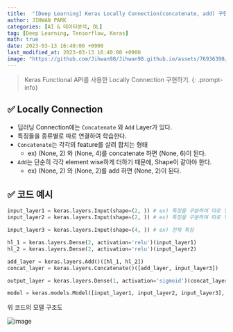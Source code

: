 ```yaml
---
title:  "[Deep Learning] Keras Locally Connection(concatenate, add) 구현"
author: JIHWAN PARK
categories: [AI & 데이터분석, DL]
tag: [Deep Learning, Tensorflow, Keras]
math: true
date: 2023-03-13 16:40:00 +0900
last_modified_at: 2023-03-13 16:40:00 +0900
image: "https://github.com/Jihwan98/Jihwan98.github.io/assets/76936390/b3273300-8735-47f7-9c77-7ba5b411f531"
---
```

> Keras Functional API를 사용한 Locally Connection 구현하기.
{: .prompt-info}

## ✅ Locally Connection
- 딥러닝 Connection에는 `Concatenate` 와 `Add` Layer가 있다.
- 특징들을 종류별로 따로 연결하여 학습한다.
- `Concatenate`는 각각의 feature를 살려 합치는 형태
    - ex) (None, 2) 와 (None, 4)를 concatenate 하면 (None, 6)이 된다.
- `Add`는 단순히 각각 element wise하게 더하기 때문에, Shape이 같아야 한다.
    - ex) (None, 2) 와 (None, 2)를 add 하면 (None, 2)이 된다.

## ✅ 코드 예시

```python
input_layer1 = keras.layers.Input(shape=(2, )) # ex) 특징을 구분하여 따로 넣어줌
input_layer2 = keras.layers.Input(shape=(2, )) # ex) 특징을 구분하여 따로 넣어줌

input_layer3 = keras.layers.Input(shape=(4, )) # ex) 전체 특징

hl_1 = keras.layers.Dense(2, activation='relu')(input_layer1)
hl_2 = keras.layers.Dense(2, activation='relu')(input_layer2)

add_layer = keras.layers.Add()([hl_1, hl_2])
concat_layer = keras.layers.Concatenate()([add_layer, input_layer3])

output_layer = keras.layers.Dense(1, activation='sigmoid')(concat_layer)

model = keras.models.Model([input_layer1, input_layer2, input_layer3], output_layer)
```

위 코드의 모델 구조도

![image](https://user-images.githubusercontent.com/76936390/222691703-f1575fd7-8b1e-46d8-a917-398d1bd891c8.png)

